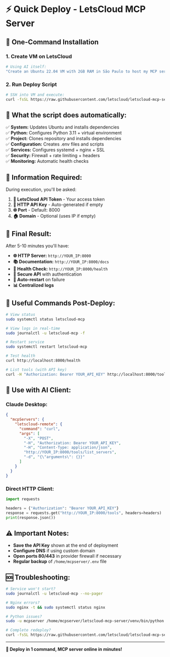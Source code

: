 # ⚡ Quick Deploy - LetsCloud MCP Server

## 🚀 **One-Command Installation**

### **1. Create VM on LetsCloud**
```bash
# Using AI itself:
"Create an Ubuntu 22.04 VM with 2GB RAM in São Paulo to host my MCP server"
```

### **2. Run Deploy Script**
```bash
# SSH into VM and execute:
curl -fsSL https://raw.githubusercontent.com/letscloud/letscloud-mcp-server/main/scripts/deploy.sh | bash
```

## 🎯 **What the script does automatically:**

✅ **System:** Updates Ubuntu and installs dependencies  
✅ **Python:** Configures Python 3.11 + virtual environment  
✅ **Project:** Clones repository and installs dependencies  
✅ **Configuration:** Creates .env files and scripts  
✅ **Services:** Configures systemd + nginx + SSL  
✅ **Security:** Firewall + rate limiting + headers  
✅ **Monitoring:** Automatic health checks  

## 📝 **Information Required:**

During execution, you'll be asked:

1. **🔑 LetsCloud API Token** - Your access token  
2. **🔐 HTTP API Key** - Auto-generated if empty  
3. **🌐 Port** - Default: 8000  
4. **🏠 Domain** - Optional (uses IP if empty)  

## 🎉 **Final Result:**

After 5-10 minutes you'll have:

- **🌐 HTTP Server:** `http://YOUR_IP:8000`
- **📚 Documentation:** `http://YOUR_IP:8000/docs`  
- **💊 Health Check:** `http://YOUR_IP:8000/health`
- **🔐 Secure API** with authentication
- **🔄 Auto-restart** on failure
- **📊 Centralized logs**

## 🔧 **Useful Commands Post-Deploy:**

```bash
# View status
sudo systemctl status letscloud-mcp

# View logs in real-time  
sudo journalctl -u letscloud-mcp -f

# Restart service
sudo systemctl restart letscloud-mcp

# Test health
curl http://localhost:8000/health

# List tools (with API key)
curl -H "Authorization: Bearer YOUR_API_KEY" http://localhost:8000/tools
```

## 🚀 **Use with AI Client:**

### **Claude Desktop:**
```json
{
  "mcpServers": {
    "letscloud-remote": {
      "command": "curl",
      "args": [
        "-X", "POST", 
        "-H", "Authorization: Bearer YOUR_API_KEY",
        "-H", "Content-Type: application/json",
        "http://YOUR_IP:8000/tools/list_servers",
        "-d", "{\"arguments\": {}}"
      ]
    }
  }
}
```

### **Direct HTTP Client:**
```python
import requests

headers = {"Authorization": "Bearer YOUR_API_KEY"}
response = requests.get("http://YOUR_IP:8000/tools", headers=headers)
print(response.json())
```

## ⚠️ **Important Notes:**

- **Save the API Key** shown at the end of deployment
- **Configure DNS** if using custom domain  
- **Open ports 80/443** in provider firewall if necessary
- **Regular backup** of `/home/mcpserver/.env` file

## 🆘 **Troubleshooting:**

```bash
# Service won't start?
sudo journalctl -u letscloud-mcp --no-pager

# Nginx errors?
sudo nginx -t && sudo systemctl status nginx

# Python issues?
sudo -u mcpserver /home/mcpserver/letscloud-mcp-server/venv/bin/python -c "import letscloud_mcp_server; print('OK')"

# Complete redeploy?
curl -fsSL https://raw.githubusercontent.com/letscloud/letscloud-mcp-server/main/scripts/deploy.sh | bash
```

---

**🎯 Deploy in 1 command, MCP server online in minutes!** 